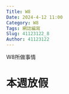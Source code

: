 ```yaml
---
Title: W8
Date: 2024-4-12 11:00
Category: W8
Tags: 網誌編寫
Slug: 41123122_8
Author: 41123122
---
```


W8所做事情

<!-- PELICAN_END_SUMMARY -->

# 本週放假
